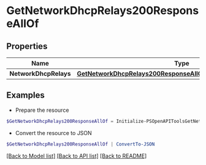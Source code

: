 # GetNetworkDhcpRelays200ResponseAllOf
## Properties

Name | Type | Description | Notes
------------ | ------------- | ------------- | -------------
**NetworkDhcpRelays** | [**GetNetworkDhcpRelays200ResponseAllOfNetworkDhcpRelaysInner[]**](GetNetworkDhcpRelays200ResponseAllOfNetworkDhcpRelaysInner.md) |  | [optional] 

## Examples

- Prepare the resource
```powershell
$GetNetworkDhcpRelays200ResponseAllOf = Initialize-PSOpenAPIToolsGetNetworkDhcpRelays200ResponseAllOf  -NetworkDhcpRelays null
```

- Convert the resource to JSON
```powershell
$GetNetworkDhcpRelays200ResponseAllOf | ConvertTo-JSON
```

[[Back to Model list]](../README.md#documentation-for-models) [[Back to API list]](../README.md#documentation-for-api-endpoints) [[Back to README]](../README.md)


